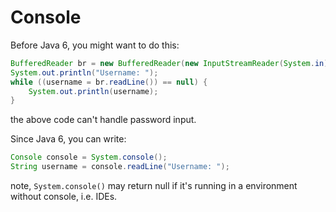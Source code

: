 Console
======

Before Java 6, you might want to do this:

```java
BufferedReader br = new BufferedReader(new InputStreamReader(System.in));
System.out.println("Username: ");
while ((username = br.readLine()) == null) {
    System.out.println(username);
}
```
the above code can't handle password input.

Since Java 6, you can write:
```java
Console console = System.console();
String username = console.readLine("Username: ");
```
note, `System.console()` may return null if it's running in a environment without console, i.e. IDEs.

